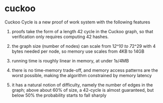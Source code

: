 cuckoo
======

Cuckoo Cycle is a new proof of work system with the following features

1) proofs take the form of a length 42 cycle in the Cuckoo graph,
   so that verification only requires computing 42 hashes.

2) the graph size (number of nodes) can scale from 1*2^10 to 7*2^29
   with 4 bytes needed per node, so memory use scales from 4KB to 14GB

3) running time is roughly linear in memory, at under 1s/4MB

4) there is no time-memory trade-off, and memory access patterns are the worst possible,
   making the algorithm constrained by memory latency
 
5) it has a natural notion of difficulty, namely the number of edges in the graph;
   above about 60% of size, a 42-cycle is almost guaranteed, but below 50% the probability
   starts to fall sharply
